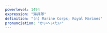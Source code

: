 ```yaml
---
powerlevel: 1494
expression: "海兵隊"
definition: "(n) Marine Corps; Royal Marines"
pronunciation: "かいへいたい"
---
```

